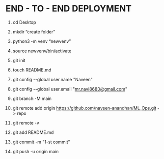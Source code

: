 # END - TO - END DEPLOYMENT

1. cd Desktop 
2. mkdir “create folder”
3. python3 -m venv “newvenv” 
4. source newvenv/bin/activate
5. git init
6. touch README.md

7. git config --global user.name "Naveen"
8. git config --global user.email "mr.navi8680@gmail.com"

9.  git branch -M main
10. git remote add origin https://github.com/naveen-anandhan/ML_Ops.git  -> repo 
11. git remote -v
12. git add README.md
13. git commit -m "1-st commit"
14. git push -u origin main
